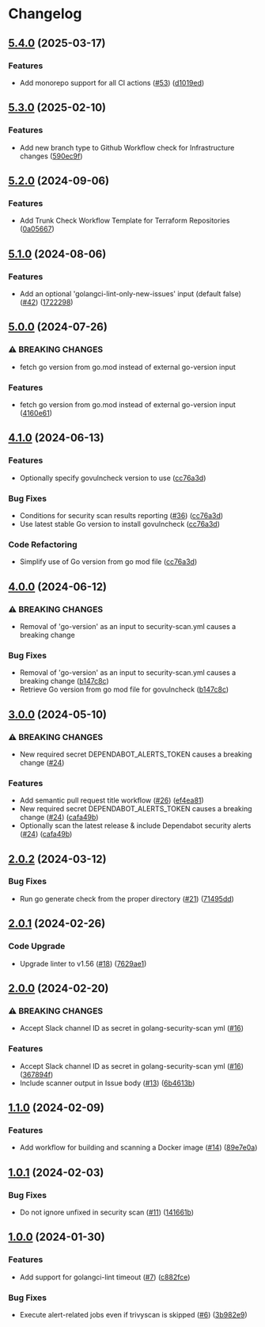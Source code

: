 # Changelog

## [5.4.0](https://github.com/cccteam/github-workflows/compare/v5.3.0...v5.4.0) (2025-03-17)


### Features

* Add monorepo support for all CI actions ([#53](https://github.com/cccteam/github-workflows/issues/53)) ([d1019ed](https://github.com/cccteam/github-workflows/commit/d1019ed4279ef9308fefc4fc8621f85538a25b27))

## [5.3.0](https://github.com/cccteam/github-workflows/compare/v5.2.0...v5.3.0) (2025-02-10)


### Features

* Add new branch type to Github Workflow check for Infrastructure changes ([590ec9f](https://github.com/cccteam/github-workflows/commit/590ec9f1e8a06dee19562b96cd26546a9cc4cee9))

## [5.2.0](https://github.com/cccteam/github-workflows/compare/v5.1.0...v5.2.0) (2024-09-06)


### Features

* Add Trunk Check Workflow Template for Terraform Repositories ([0a05667](https://github.com/cccteam/github-workflows/commit/0a05667421d06607a84b84aa95b6c12d9f2ae9df))

## [5.1.0](https://github.com/cccteam/github-workflows/compare/v5.0.0...v5.1.0) (2024-08-06)


### Features

* Add an optional 'golangci-lint-only-new-issues' input (default false) ([#42](https://github.com/cccteam/github-workflows/issues/42)) ([1722298](https://github.com/cccteam/github-workflows/commit/1722298732113220495eef910e48236467e5ff2e))

## [5.0.0](https://github.com/cccteam/github-workflows/compare/v4.1.0...v5.0.0) (2024-07-26)


### ⚠ BREAKING CHANGES

* fetch go version from go.mod instead of external go-version input

### Features

* fetch go version from go.mod instead of external go-version input ([4160e61](https://github.com/cccteam/github-workflows/commit/4160e61261edfa2bc7ee4f0e699c5e25cb78503c))

## [4.1.0](https://github.com/cccteam/github-workflows/compare/v4.0.0...v4.1.0) (2024-06-13)


### Features

* Optionally specify govulncheck version to use ([cc76a3d](https://github.com/cccteam/github-workflows/commit/cc76a3dec819fda64393f0a520c94676063070c9))


### Bug Fixes

* Conditions for security scan results reporting ([#36](https://github.com/cccteam/github-workflows/issues/36)) ([cc76a3d](https://github.com/cccteam/github-workflows/commit/cc76a3dec819fda64393f0a520c94676063070c9))
* Use latest stable Go version to install govulncheck ([cc76a3d](https://github.com/cccteam/github-workflows/commit/cc76a3dec819fda64393f0a520c94676063070c9))


### Code Refactoring

* Simplify use of Go version from go mod file ([cc76a3d](https://github.com/cccteam/github-workflows/commit/cc76a3dec819fda64393f0a520c94676063070c9))

## [4.0.0](https://github.com/cccteam/github-workflows/compare/v3.0.0...v4.0.0) (2024-06-12)


### ⚠ BREAKING CHANGES

* Removal of 'go-version' as an input to security-scan.yml causes a breaking change

### Bug Fixes

* Removal of 'go-version' as an input to security-scan.yml causes a breaking change ([b147c8c](https://github.com/cccteam/github-workflows/commit/b147c8cc4b609220bdf026113825de3353a6493d))
* Retrieve Go version from go mod file for govulncheck ([b147c8c](https://github.com/cccteam/github-workflows/commit/b147c8cc4b609220bdf026113825de3353a6493d))

## [3.0.0](https://github.com/cccteam/github-workflows/compare/v2.0.2...v3.0.0) (2024-05-10)


### ⚠ BREAKING CHANGES

* New required secret DEPENDABOT_ALERTS_TOKEN causes a breaking change ([#24](https://github.com/cccteam/github-workflows/issues/24))

### Features

* Add semantic pull request title workflow ([#26](https://github.com/cccteam/github-workflows/issues/26)) ([ef4ea81](https://github.com/cccteam/github-workflows/commit/ef4ea81b2b03c300b58b9170018dca31bdfb2c7f))
* New required secret DEPENDABOT_ALERTS_TOKEN causes a breaking change ([#24](https://github.com/cccteam/github-workflows/issues/24)) ([cafa49b](https://github.com/cccteam/github-workflows/commit/cafa49bb95a4adad6a5183f102e0c12a0f4a846e))
* Optionally scan the latest release & include Dependabot security alerts ([#24](https://github.com/cccteam/github-workflows/issues/24)) ([cafa49b](https://github.com/cccteam/github-workflows/commit/cafa49bb95a4adad6a5183f102e0c12a0f4a846e))

## [2.0.2](https://github.com/cccteam/github-workflows/compare/v2.0.1...v2.0.2) (2024-03-12)


### Bug Fixes

* Run go generate check from the proper directory ([#21](https://github.com/cccteam/github-workflows/issues/21)) ([71495dd](https://github.com/cccteam/github-workflows/commit/71495dd41dbb18721329c595fd6f53ea074c67fb))

## [2.0.1](https://github.com/cccteam/github-workflows/compare/v2.0.0...v2.0.1) (2024-02-26)


### Code Upgrade

* Upgrade linter to v1.56 ([#18](https://github.com/cccteam/github-workflows/issues/18)) ([7629ae1](https://github.com/cccteam/github-workflows/commit/7629ae16b7208a50a5c2b95bfd9454c4d42cbf76))

## [2.0.0](https://github.com/cccteam/github-workflows/compare/v1.1.0...v2.0.0) (2024-02-20)


### ⚠ BREAKING CHANGES

* Accept Slack channel ID as secret in golang-security-scan yml ([#16](https://github.com/cccteam/github-workflows/issues/16))

### Features

* Accept Slack channel ID as secret in golang-security-scan yml ([#16](https://github.com/cccteam/github-workflows/issues/16)) ([367894f](https://github.com/cccteam/github-workflows/commit/367894f218454c70ac9b23a5834f69cd64d0a6ce))
* Include scanner output in Issue body ([#13](https://github.com/cccteam/github-workflows/issues/13)) ([6b4613b](https://github.com/cccteam/github-workflows/commit/6b4613b174190dcd05641d00e6d49b459bc73fe9))

## [1.1.0](https://github.com/cccteam/github-workflows/compare/v1.0.1...v1.1.0) (2024-02-09)


### Features

* Add workflow for building and scanning a Docker image ([#14](https://github.com/cccteam/github-workflows/issues/14)) ([89e7e0a](https://github.com/cccteam/github-workflows/commit/89e7e0ada4970ca87320714651a33289dc65f8e9))

## [1.0.1](https://github.com/cccteam/github-workflows/compare/v1.0.0...v1.0.1) (2024-02-03)


### Bug Fixes

* Do not ignore unfixed in security scan ([#11](https://github.com/cccteam/github-workflows/issues/11)) ([141661b](https://github.com/cccteam/github-workflows/commit/141661bb9d1eb3adbfe406b8bf0ee6605baf9933))

## [1.0.0](https://github.com/cccteam/github-workflows/compare/v0.0.1...v1.0.0) (2024-01-30)


### Features

* Add support for golangci-lint timeout ([#7](https://github.com/cccteam/github-workflows/issues/7)) ([c882fce](https://github.com/cccteam/github-workflows/commit/c882fceee8143eb708275654ad02f4ac00228849))


### Bug Fixes

* Execute alert-related jobs even if trivyscan is skipped ([#6](https://github.com/cccteam/github-workflows/issues/6)) ([3b982e9](https://github.com/cccteam/github-workflows/commit/3b982e982ecad4ef1216d1cbed7e671598f04008))
